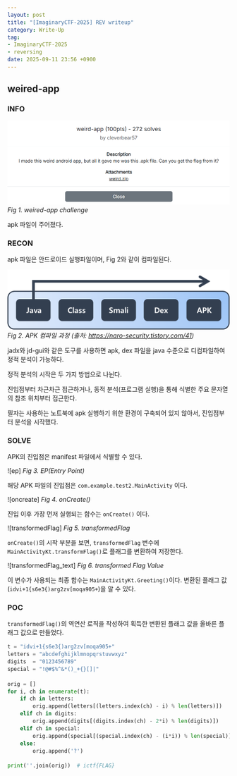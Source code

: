 ```yaml
---
layout: post
title: "[ImaginaryCTF-2025] REV writeup"
category: Write-Up
tag:
- ImaginaryCTF-2025
- reversing
date: 2025-09-11 23:56 +0900
---
```

## weired-app
### INFO
![chall1]
_Fig 1. weired-app challenge_

apk 파일이 주어졌다.
### RECON
apk 파일은 안드로이드 실행파일이며, Fig 2와 같이 컴파일된다.

![apk 컴파일 과정]
_Fig 2. APK 컴파일 과정 (출처: https://naro-security.tistory.com/41)_

jadx와 jd-gui와 같은 도구를 사용하면 apk, dex 파일을 java 수준으로 디컴파일하여 정적 분석이 가능하다.

정적 분석의 시작은 두 가지 방법으로 나뉜다.

진입점부터 차근차근 접근하거나, 동적 분석(프로그램 실행)을 통해 식별한 주요 문자열의 참조 위치부터 접근한다.

필자는 사용하는 노트북에 apk 실행하기 위한 환경이 구축되어 있지 않아서, 진입점부터 분석을 시작했다.

### SOLVE
APK의 진입점은 manifest 파일에서 식별할 수 있다.

![ep]
_Fig 3. EP(Entry Point)_

해당 APK 파일의 진입점은 `com.example.test2.MainActivity` 이다.

![oncreate]
_Fig 4. onCreate()_

진입 이후 가장 먼저 실행되는 함수는 `onCreate()` 이다.

![transformedFlag]
_Fig 5. transformedFlag_

`onCreate()`의 시작 부분을 보면, `transformedFlag` 변수에  `MainActivityKt.transformFlag()`로 플래그를 변환하여 저장한다.

![transformedFlag_text]
_Fig 6. transformed Flag Value_

이 변수가 사용되는 최종 함수는 `MainActivityKt.Greeting()`이다.
변환된 플래그 값(`idvi+1{s6e3{)arg2zv[moqa905+`)을 알 수 있다.


### POC
`transformedFlag()`의 역연산 로직을 작성하여 획득한 변환된 플래그 값을 올바른 플래그 값으로 만들었다.

```py
t = "idvi+1{s6e3{)arg2zv[moqa905+"
letters = "abcdefghijklmnopqrstuvwxyz"
digits  = "0123456789"
special = "!@#$%^&*()_+{}[]|"

orig = []
for i, ch in enumerate(t):
    if ch in letters:
        orig.append(letters[(letters.index(ch) - i) % len(letters)])
    elif ch in digits:
        orig.append(digits[(digits.index(ch) - 2*i) % len(digits)])
    elif ch in special:
        orig.append(special[(special.index(ch) - (i*i)) % len(special)])
    else:
        orig.append('?')

print(''.join(orig))  # ictf{FLAG}
```

[chall1]: /assets/CTF/imaginaryCTF2025/wired-app/chall.png
[apk 컴파일 과정]: /assets/CTF/imaginaryCTF2025/wired-app/APK%20컴파일%20과정.png
[apk 컴파일 과정]: /assets/CTF/imaginaryCTF2025/wired-app/ep.png
[apk 컴파일 과정]: /assets/CTF/imaginaryCTF2025/wired-app/main_oncreate.png
[apk 컴파일 과정]: /assets/CTF/imaginaryCTF2025/wired-app/transformedFlag.png
[apk 컴파일 과정]: /assets/CTF/imaginaryCTF2025/wired-app/transformedFlag_text.png
